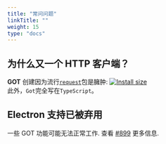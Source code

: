 ```yaml
---
title: "常问问题"
linkTitle: ""
weight: 15
type: "docs"
---
```


## 为什么又一个 HTTP 客户端？

**GOT** 创建因为流行[`request`](https://github.com/request/request)包是臃肿: [![Install size](https://packagephobia.now.sh/badge?p=request)](https://packagephobia.now.sh/result?p=request)\
此外，`Got`完全写在`TypeScript`。

## Electron 支持已被弃用

一些 GOT 功能可能无法正常工作. 查看 [#899](https://github.com/sindresorhus/got/issues/899) 更多信息.
